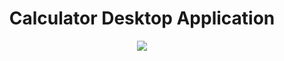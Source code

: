 <h1 align="center">Calculator Desktop Application</h1>

<p align="center">
  <img 
    src="https://user-images.githubusercontent.com/78868769/162084768-8d7cff6a-66fd-445d-bea2-458142cce088.png"
  >
</p>

